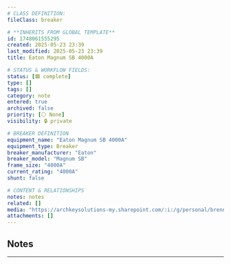 ```yaml
---
# CLASS DEFINITION:
fileClass: breaker

# **INHERITS FROM GLOBAL TEMPLATE**
id: 1748061555295
created: 2025-05-23 23:39
last_modified: 2025-05-23 23:39
title: Eaton Magnum SB 4000A

# STATUS & WORKFLOW FIELDS:
status: [🟩 complete]
type: []
tags: []
category: note
entered: true
archived: false
priority: [⚪ None]
visibility: 🔒 private

# BREAKER DEFINITION
equipment_name: "Eaton Magnum SB 4000A"
equipment_type: Breaker
breaker_manufacturer: "Eaton"
breaker_model: "Magnum SB"
frame_size: "4000A"
current_rating: "4000A"
shunt: false

# CONTENT & RELATIONSHIPS
notes: notes
related: []
media: "https://archkeysolutions-my.sharepoint.com/:i:/g/personal/brennan_salibrici_prokey_com/EVDbrwaAEHNGsyYYRjZ9H3gB3CqnQCG10iZyRMVIk5DNbA?e=oQxRal"
attachments: []
---
```


## Notes
---

